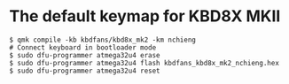# The default keymap for KBD8X MKII

```
$ qmk compile -kb kbdfans/kbd8x_mk2 -km nchieng
# Connect keyboard in bootloader mode
$ sudo dfu-programmer atmega32u4 erase
$ sudo dfu-programmer atmega32u4 flash kbdfans_kbd8x_mk2_nchieng.hex
$ sudo dfu-programmer atmega32u4 reset
```
